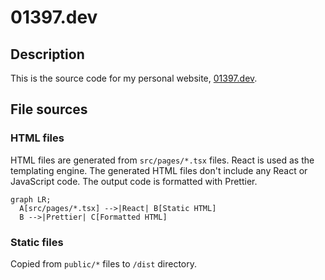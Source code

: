 # 01397.dev

## Description

This is the source code for my personal website, [01397.dev](https://01397.dev).

## File sources

### HTML files

HTML files are generated from `src/pages/*.tsx` files. React is used as the templating engine. The generated HTML files don't include any React or JavaScript code. The output code is formatted with Prettier.

```mermaid
graph LR;
  A[src/pages/*.tsx] -->|React| B[Static HTML]
  B -->|Prettier| C[Formatted HTML]
```

### Static files

Copied from `public/*` files to `/dist` directory.


